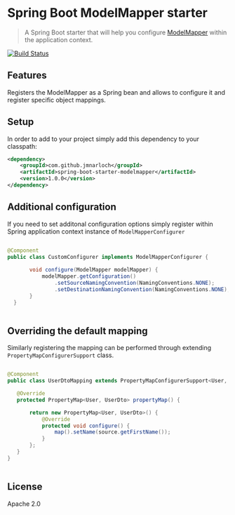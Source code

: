 # Spring Boot ModelMapper starter

> A Spring Boot starter that will help you configure [ModelMapper](http://modelmapper.org) within the application context. 

[![Build Status](https://travis-ci.org/jmnarloch/spring-boot-starter-modelmapper.svg?branch=master)](https://travis-ci.org/jmnarloch/spring-boot-starter-modelmapper)

## Features

Registers the ModelMapper as a Spring bean and allows to configure it and register specific object mappings. 

## Setup

In order to add  to your project simply add this dependency to your classpath:

```xml
<dependency>
    <groupId>com.github.jmnarloch</groupId>
    <artifactId>spring-boot-starter-modelmapper</artifactId>
    <version>1.0.0</version>
</dependency>
```

## Additional configuration

If you need to set additonal configuration options simply register within Spring application context instance of 
`ModelMapperConfigurer`

```java

@Component
public class CustomConfigurer implements ModelMapperConfigurer {
 
       void configure(ModelMapper modelMapper) {
           modelMapper.getConfiguration()
               .setSourceNamingConvention(NamingConventions.NONE);
               .setDestinationNamingConvention(NamingConventions.NONE);
       }
  }
  
```

## Overriding the default mapping

Similarly registering the mapping can be performed through extending `PropertyMapConfigurerSupport` class.

```java

@Component
public class UserDtoMapping extends PropertyMapConfigurerSupport<User, UserDto> {

   @Override
   protected PropertyMap<User, UserDto> propertyMap() {

       return new PropertyMap<User, UserDto>() {
           @Override
           protected void configure() {
               map().setName(source.getFirstName());
           }
       };
   }
}
  
```


## License

Apache 2.0